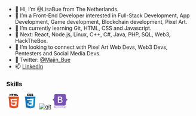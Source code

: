 - 👋 Hi, I’m @LisaBue from The Netherlands.
- 👀 I’m a Front-End Developer interested in Full-Stack Development, App Development, Game development, Blockchain development, Pixel Art.
- 🌱 I’m currently learning Git, HTML, CSS and Javascript.
- 🌱 Next: React, Node.js, Linux, C++, C#, Java, PHP, SQL, Web3, HackTheBox.
- 💞️ I’m looking to connect with Pixel Art Web Devs, Web3 Devs, Pentesters and Social Media Devs.
- 🐥 Twitter: <a href="https://twitter.com/Majin_Bue" target="_blank">@Majin_Bue</a>
- 📫 <a href="https://www.linkedin.com/in/lisakotzebue/" target="_blank">LinkedIn</a>

<h3 align="left">Skills</h3>
<p align="left"> 
	<a href="https://www.w3.org/html/" target="_blank" rel="noreferrer">
    <img src="https://raw.githubusercontent.com/devicons/devicon/master/icons/html5/html5-original-wordmark.svg" alt="html5" width="40"                          height="40"/></a> 
	<a href="https://www.w3schools.com/css/" target="_blank" rel="noreferrer">
    <img src="https://raw.githubusercontent.com/devicons/devicon/master/icons/css3/css3-original-wordmark.svg" alt="css3" width="40" height="40"/></a> 
	<a href="https://git-scm.com/" target="_blank" rel="noreferrer"><img src="https://www.vectorlogo.zone/logos/git-scm/git-scm-icon.svg" alt="git" width="40"    height="40"/></a> 
	<a href="https://getbootstrap.com" target="_blank" rel="noreferrer">
    <img src="https://raw.githubusercontent.com/devicons/devicon/master/icons/bootstrap/bootstrap-plain-wordmark.svg" alt="bootstrap" width="40"                  height="40"/></a>
</p>
